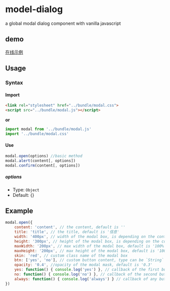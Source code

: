 # model-dialog
a global modal dialog component with vanilla javascript  


## demo
[在线示例](https://htmlpreview.github.io/?https://github.com/nieyt/model-dialog/blob/master/demo/index.html)

## Usage

### Syntax

#### Import
```html
<link rel="stylesheet" href="../bundle/modal.css">
<script src="../bundle/modal.js"></script>
```

**or**

```js
import modal from '../bundle/modal.js'
import '../bundle/modal.css'
```

#### Use

```js
modal.open(options) //basic method
modal.alert(content[, options]) 
modal.confirm(content[, options]) 
```

##### options

* Type: `Object`
* Default: {}
## Example

```js
modal.open({
    content: 'content', // the content, default is ''
    title: 'title', // the title, default is '信息'
    width: '400px', // width of the modal box, is depending on the content 
    height: '300px', // height of the modal box, is depending on the content 
    maxWidth: '200px', // max width of the modal box, default is '100%'
    maxHeight: '200px', // max height of the modal box, default is '100%'
    skin: 'red', // custom class name of the modal box
    btn: ['yes', 'no'], // custom button content, type can be `String` or `Array`, default is '确定' (confirm method default is ['确定', '取消'])
    opacity: '0.4', //opacity of the modal mask, default is '0.3'
    yes: function() { console.log('yes') }, // callback of the first button
    no: function() { console.log('no') }, // callback of the second button
    always: function() { console.log('always') } // callback of any button
})
```
